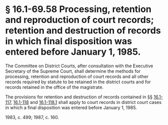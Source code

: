 # § 16.1-69.58 Processing, retention and reproduction of court records; retention and destruction of records in which final disposition was entered before January 1, 1985.

<p>The Committee on District Courts, after consultation with the Executive Secretary of the Supreme Court, shall determine the methods for processing, retention and reproduction of court records and all other records required by statute to be retained in the district courts and for records retained in the office of the magistrate.</p><p>The provisions for retention and destruction of records contained in §§ <a href='http://law.lis.virginia.gov/vacode/16.1-117/'>16.1-117</a>, <a href='http://law.lis.virginia.gov/vacode/16.1-118/'>16.1-118</a> and <a href='http://law.lis.virginia.gov/vacode/16.1-118.1/'>16.1-118.1</a> shall apply to court records in district court cases in which a final disposition was entered before January 1, 1985.</p><p>1983, c. 499; 1987, c. 160.</p>